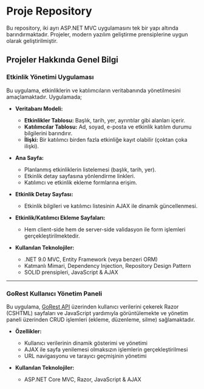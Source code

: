 # Proje Repository

Bu repository, iki ayrı ASP.NET MVC uygulamasını tek bir yapı altında barındırmaktadır. Projeler, modern yazılım geliştirme prensiplerine uygun olarak geliştirilmiştir.

## Projeler Hakkında Genel Bilgi

### Etkinlik Yönetimi Uygulaması

Bu uygulama, etkinliklerin ve katılımcıların veritabanında yönetilmesini amaçlamaktadır. Uygulamada;

 - **Veritabanı Modeli:**  
    - **Etkinlikler Tablosu:** Başlık, tarih, yer, ayrıntılar gibi alanları içerir.  
    - **Katılımcılar Tablosu:** Ad, soyad, e-posta ve etkinlik katılım durumu bilgilerini barındırır.  
    - **İlişki:** Bir katılımcı birden fazla etkinliğe kayıt olabilir (çoktan çoka ilişki).

- **Ana Sayfa:**  
  - Planlanmış etkinliklerin listelemesi (başlık, tarih, yer).  
  - Etkinlik detay sayfasına yönlendirme linkleri.  
  - Katılımcı ve etkinlik ekleme formlarına erişim.

- **Etkinlik Detay Sayfası:**  
  - Etkinlik bilgileri ve katılımcı listesinin AJAX ile dinamik güncellenmesi.

- **Etkinlik/Katılımcı Ekleme Sayfaları:**  
  - Hem client-side hem de server-side validasyon ile form işlemleri gerçekleştirilmektedir.

- **Kullanılan Teknolojiler:**  
  - .NET 9.0 MVC, Entity Framework (veya benzeri ORM)  
  - Katmanlı Mimari, Dependency Injection, Repository Design Pattern  
  - SOLID prensipleri, JavaScript & AJAX

---

### GoRest Kullanıcı Yönetim Paneli

Bu uygulama, [GoRest API](https://gorest.co.in/public/v2/users) üzerinden kullanıcı verilerini çekerek Razor (CSHTML) sayfaları ve JavaScript yardımıyla görüntülemekte ve yönetim paneli üzerinden CRUD işlemleri (ekleme, düzenleme, silme) sağlamaktadır.

- **Özellikler:**  
  - Kullanıcı verilerinin dinamik gösterimi ve yönetimi  
  - AJAX ile sayfa yenilemesi olmaksızın işlemlerin gerçekleştirilmesi  
  - URL navigasyonu ve tarayıcı geçmişinin yönetimi

- **Kullanılan Teknolojiler:**  
  - ASP.NET Core MVC, Razor, JavaScript & AJAX



